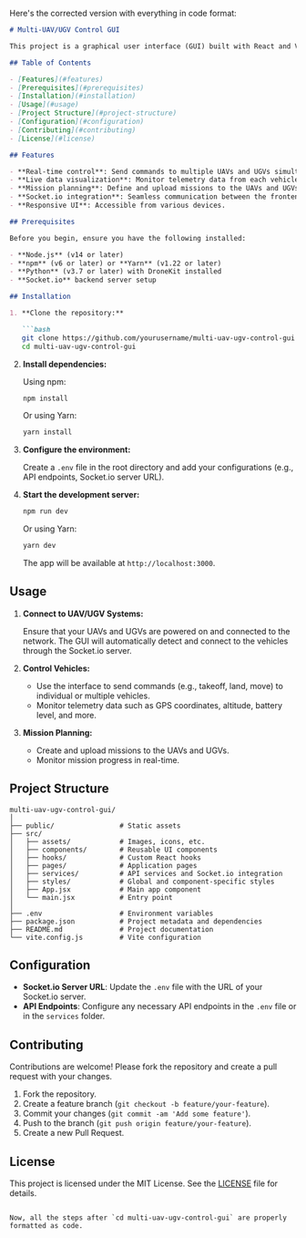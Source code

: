 Here's the corrected version with everything in code format:

```markdown
# Multi-UAV/UGV Control GUI

This project is a graphical user interface (GUI) built with React and Vite. It is designed to control and monitor multiple Unmanned Aerial Vehicles (UAVs) and Unmanned Ground Vehicles (UGVs) using DroneKit and Socket.io. The system is developed specifically for the DARPA Triage Challenge, enabling real-time control and data visualization of multiple drones and ground robots.

## Table of Contents

- [Features](#features)
- [Prerequisites](#prerequisites)
- [Installation](#installation)
- [Usage](#usage)
- [Project Structure](#project-structure)
- [Configuration](#configuration)
- [Contributing](#contributing)
- [License](#license)

## Features

- **Real-time control**: Send commands to multiple UAVs and UGVs simultaneously.
- **Live data visualization**: Monitor telemetry data from each vehicle.
- **Mission planning**: Define and upload missions to the UAVs and UGVs.
- **Socket.io integration**: Seamless communication between the frontend and backend.
- **Responsive UI**: Accessible from various devices.

## Prerequisites

Before you begin, ensure you have the following installed:

- **Node.js** (v14 or later)
- **npm** (v6 or later) or **Yarn** (v1.22 or later)
- **Python** (v3.7 or later) with DroneKit installed
- **Socket.io** backend server setup

## Installation

1. **Clone the repository:**

   ```bash
   git clone https://github.com/yourusername/multi-uav-ugv-control-gui.git
   cd multi-uav-ugv-control-gui
   ```

2. **Install dependencies:**

   Using npm:

   ```bash
   npm install
   ```

   Or using Yarn:

   ```bash
   yarn install
   ```

3. **Configure the environment:**

   Create a `.env` file in the root directory and add your configurations (e.g., API endpoints, Socket.io server URL).

4. **Start the development server:**

   ```bash
   npm run dev
   ```

   Or using Yarn:

   ```bash
   yarn dev
   ```

   The app will be available at `http://localhost:3000`.

## Usage

1. **Connect to UAV/UGV Systems:**

   Ensure that your UAVs and UGVs are powered on and connected to the network. The GUI will automatically detect and connect to the vehicles through the Socket.io server.

2. **Control Vehicles:**

   - Use the interface to send commands (e.g., takeoff, land, move) to individual or multiple vehicles.
   - Monitor telemetry data such as GPS coordinates, altitude, battery level, and more.

3. **Mission Planning:**

   - Create and upload missions to the UAVs and UGVs.
   - Monitor mission progress in real-time.

## Project Structure

```plaintext
multi-uav-ugv-control-gui/
│
├── public/                # Static assets
├── src/
│   ├── assets/            # Images, icons, etc.
│   ├── components/        # Reusable UI components
│   ├── hooks/             # Custom React hooks
│   ├── pages/             # Application pages
│   ├── services/          # API services and Socket.io integration
│   ├── styles/            # Global and component-specific styles
│   ├── App.jsx            # Main app component
│   └── main.jsx           # Entry point
│
├── .env                   # Environment variables
├── package.json           # Project metadata and dependencies
├── README.md              # Project documentation
└── vite.config.js         # Vite configuration
```

## Configuration

- **Socket.io Server URL**: Update the `.env` file with the URL of your Socket.io server.
- **API Endpoints**: Configure any necessary API endpoints in the `.env` file or in the `services` folder.

## Contributing

Contributions are welcome! Please fork the repository and create a pull request with your changes.

1. Fork the repository.
2. Create a feature branch (`git checkout -b feature/your-feature`).
3. Commit your changes (`git commit -am 'Add some feature'`).
4. Push to the branch (`git push origin feature/your-feature`).
5. Create a new Pull Request.

## License

This project is licensed under the MIT License. See the [LICENSE](LICENSE) file for details.
```

Now, all the steps after `cd multi-uav-ugv-control-gui` are properly formatted as code.